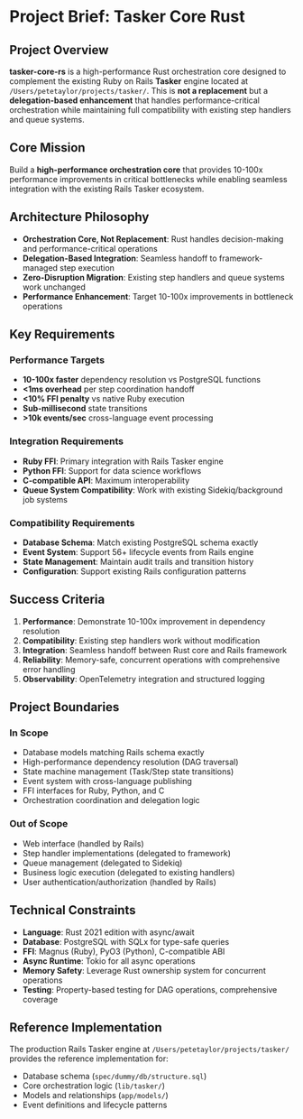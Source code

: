 # Project Brief: Tasker Core Rust

## Project Overview

**tasker-core-rs** is a high-performance Rust orchestration core designed to complement the existing Ruby on Rails **Tasker** engine located at `/Users/petetaylor/projects/tasker/`. This is **not a replacement** but a **delegation-based enhancement** that handles performance-critical orchestration while maintaining full compatibility with existing step handlers and queue systems.

## Core Mission

Build a **high-performance orchestration core** that provides 10-100x performance improvements in critical bottlenecks while enabling seamless integration with the existing Rails Tasker ecosystem.

## Architecture Philosophy

- **Orchestration Core, Not Replacement**: Rust handles decision-making and performance-critical operations
- **Delegation-Based Integration**: Seamless handoff to framework-managed step execution
- **Zero-Disruption Migration**: Existing step handlers and queue systems work unchanged
- **Performance Enhancement**: Target 10-100x improvements in bottleneck operations

## Key Requirements

### Performance Targets
- **10-100x faster** dependency resolution vs PostgreSQL functions
- **<1ms overhead** per step coordination handoff
- **<10% FFI penalty** vs native Ruby execution
- **Sub-millisecond** state transitions
- **>10k events/sec** cross-language event processing

### Integration Requirements
- **Ruby FFI**: Primary integration with Rails Tasker engine
- **Python FFI**: Support for data science workflows
- **C-compatible API**: Maximum interoperability
- **Queue System Compatibility**: Work with existing Sidekiq/background job systems

### Compatibility Requirements
- **Database Schema**: Match existing PostgreSQL schema exactly
- **Event System**: Support 56+ lifecycle events from Rails engine
- **State Management**: Maintain audit trails and transition history
- **Configuration**: Support existing Rails configuration patterns

## Success Criteria

1. **Performance**: Demonstrate 10-100x improvement in dependency resolution
2. **Compatibility**: Existing step handlers work without modification
3. **Integration**: Seamless handoff between Rust core and Rails framework
4. **Reliability**: Memory-safe, concurrent operations with comprehensive error handling
5. **Observability**: OpenTelemetry integration and structured logging

## Project Boundaries

### In Scope
- Database models matching Rails schema exactly
- High-performance dependency resolution (DAG traversal)
- State machine management (Task/Step state transitions)
- Event system with cross-language publishing
- FFI interfaces for Ruby, Python, and C
- Orchestration coordination and delegation logic

### Out of Scope
- Web interface (handled by Rails)
- Step handler implementations (delegated to framework)
- Queue management (delegated to Sidekiq)
- Business logic execution (delegated to existing handlers)
- User authentication/authorization (handled by Rails)

## Technical Constraints

- **Language**: Rust 2021 edition with async/await
- **Database**: PostgreSQL with SQLx for type-safe queries
- **FFI**: Magnus (Ruby), PyO3 (Python), C-compatible ABI
- **Async Runtime**: Tokio for all async operations
- **Memory Safety**: Leverage Rust ownership system for concurrent operations
- **Testing**: Property-based testing for DAG operations, comprehensive coverage

## Reference Implementation

The production Rails Tasker engine at `/Users/petetaylor/projects/tasker/` provides the reference implementation for:
- Database schema (`spec/dummy/db/structure.sql`)
- Core orchestration logic (`lib/tasker/`)
- Models and relationships (`app/models/`)
- Event definitions and lifecycle patterns
